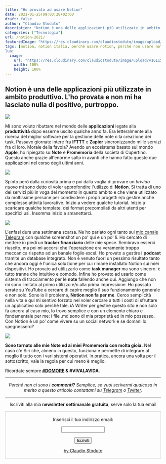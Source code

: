 ```yaml
---
title: "Ho provato ad usare Notion"
date: 2021-01-25T09:00:28+02:00
draft: false
author: "Claudio Stoduto"
description: "Notion è una delle applicazioni più utilizzate in ambito produttivo. L'ho provata e non mi ha lasciato nulla di positivo, purtroppo."
categories: ["Tecnologia"]
url: /notion-2021/
featuredImage: "https://res.cloudinary.com/claudiostoduto/image/upload/v1611560282/1593622721__-What-is-Notion-software-worth-The-opinion-of.png"
tags: [notion, notion italia, perché usare notion, perché non usare notion]
lua:
  image:
    url: "https://res.cloudinary.com/claudiostoduto/image/upload/v1611560282/1593622721__-What-is-Notion-software-worth-The-opinion-of.png"
    width: 100%
    height: 100%
---
```

## Notion è una delle applicazioni più utilizzate in ambito produttivo. L'ho provata e non mi ha lasciato nulla di positivo, purtroppo.

![](https://res.cloudinary.com/claudiostoduto/image/upload/v1611560282/1593622721__-What-is-Notion-software-worth-The-opinion-of.png)

Mi sono voluto ributtare nel mondo delle **applicazioni** legate alla **produttività** dopo esserne uscito qualche anno fa. Era letteralmente alla ricerca del miglior software per la gestione delle note o la creazione dei task. Passavo giornate intere fra **IFTTT** e **Zapier** sincronizzando mille servizi fra di loro. Morale della favola? Avendo un ecosistema basato sul mondo **Apple**, ho ripiegato su **Note** e **Promemoria** della società di Cupertino. Questo anche grazie all'enorme salto in avanti che hanno fatto queste due applicazioni nel corso degli ultimi anni.

![](https://res.cloudinary.com/claudiostoduto/image/upload/v1611560443/Schermata_2021-01-25_alle_08.35.25.png)

Spinto però dalla curiosità prima e poi dalla voglia di provare un *brivido nuovo* mi sono detto di voler approfondire l'utilizzo di **Notion**. Si tratta di uno dei servizi più in voga del momento in questo ambito e che viene utilizzato da moltissime persone per condividere i propri progetti e/o gestire anche complesse attività lavorative. Inizio a vedere qualche tutorial. Inizio a scaricare qualche template, dei format precompilati da altri utenti per specifici usi. Insomma inizio a smanettarci. 

![](https://res.cloudinary.com/claudiostoduto/image/upload/v1611560443/Schermata_2021-01-25_alle_08.35.00.png)

L'enfasi dura una settimana scarsa. Ne ho parlato ogni tanto sul [mio canale Telegram](https://t.me/Ilrompiscatole) con qualche screenshot un po' qui e un po' lì. Ho cercato di mettere in piedi un **tracker finanziario** delle mie spese. Sembravo esserci riuscito, ma poi mi accorsi che l'operazione era veramente troppo meccanica rispetto ad un banale foglio excel. Ho provato a gestire i **podcast** tramite un database integrato. Non è venuto fuori un pessimo risultato tanto che ancora oggi è l'unica soluzione per cui rimane installato Notion sui miei dispositivi. Ho provato ad utilizzarlo come **task manager** ma sono sincero: è tutto tranne che intuitivo e comodo. Infine ho provato ad usarlo come sistema di tracciamento per le **note** fallendo anche qui. Aggiungo che non mi sono limitato al primo utilizzo e/o alla prima impressione. Ho passato serate su YouTube a cercare di capire meglio il suo funzionamento generale e non solo. Sono io il problema, **Notion non fa per me**. Cerco semplicità nella vita e qui mi sentivo forzato nel voler cercare a tutti i costi di sfruttare un applicativo solo perché tale. iA Writer per gestire questo sito e non solo fa ancora al caso mio, lo trovo semplice e con un elemento chiaro e fondamentale per me: i file .md sono di mia proprietà ed in mio possesso. Con Notion è un po' come vivere su un social network e se domani lo spegnessero?

![](https://res.cloudinary.com/claudiostoduto/image/upload/v1611560443/Schermata_2021-01-25_alle_08.35.08.png)

**Sono tornato alle mie Note ed ai miei Promemoria con molta gioia.** Nel caso c'è Siri che, almeno in questo, funziona e permette di integrare al meglio il tutto con i vari sistemi operativi. In pratica, ancora una volta per il sottoscritto, vale la regola per cui meno è meglio.

Ricordate sempre **[#DOMORE](https://claudiostoduto.com/domore/) & #VIVALAVIDA**.

<hr />
<p style="text-align: center;"><em>Perch&eacute; non ci sono i <strong>commenti?</strong> Semplice, se vuoi scrivermi qualcosa in merito a questo articolo contattami su&nbsp;<a href="Https://t.me/claudiostoduto">Telegram</a> o <a href="Http://www.twitter.com/claudiostoduto">Twitter</a>.</em></p>
<hr />
 
<p style="text-align: center;">Iscriviti alla mia <strong>newsletter</strong> <strong>settimanale</strong>&nbsp;<strong>gratuita</strong>, serve solo la tua email</p>

 <form style="border:1px solid #ccc;padding:3px;text-align:center;" action="https://tinyletter.com/claudiostoduto" method="post" target="popupwindow" onsubmit="window.open('https://tinyletter.com/claudiostoduto', 'popupwindow', 'scrollbars=yes,width=800,height=600');return true"><p><label for="tlemail">Inserisci il tuo indirizzo email:</label></p><p><input type="text" style="width:140px" name="email" id="tlemail" /></p><input type="hidden" value="1" name="embed"/><input type="submit" value="Iscriviti" /><p><a href="https://claudiostoduto.com" target="_blank">by Claudio Stoduto</a></p></form>